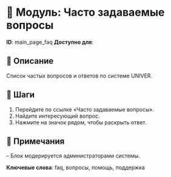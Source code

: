# 📘 Модуль: Часто задаваемые вопросы
**ID**: main_page_faq
**Доступно для**: 

## 📝 Описание
Список частых вопросов и ответов по системе UNIVER.

## 🩜 Шаги
1. Перейдите по ссылке «Часто задаваемые вопросы».
2. Найдите интересующий вопрос.
3. Нажмите на значок рядом, чтобы раскрыть ответ.

## 📌 Примечания
– Блок модерируется администраторами системы.

**Ключевые слова**: faq, вопросы, помощь, поддержка
